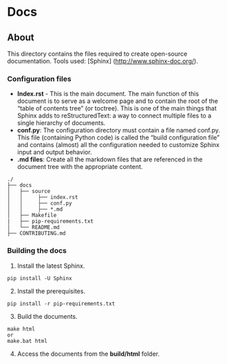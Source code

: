 # Docs
## About
This directory contains the files required to create open-source documentation.
Tools used: [Sphinx] (http://www.sphinx-doc.org/).
### Configuration files
* **Index.rst** - This is the main document. The main function of this document is to serve as a welcome page and to contain the root of the “table of contents tree” (or toctree). This is one of the main things that Sphinx adds to reStructuredText: a way to connect multiple files to a single hierarchy of documents.
* **conf.py**: The configuration directory must contain a file named conf.py. This file (containing Python code) is called the “build configuration file” and contains (almost) all the configuration needed to customize Sphinx input and output behavior.
* **.md files**: Create all the markdown files that are referenced in the document tree with the appropriate content.

```
./
├── docs
│   ├── source
│   │     ├── index.rst
│   │     ├── conf.py
│   │     ├── *.md
│   ├── Makefile
|   ├── pip-requirements.txt
│   └── README.md
├── CONTRIBUTING.md
```

### Building the docs
1. Install the latest Sphinx.
```
pip install -U Sphinx
```
2. Install the prerequisites.
```
pip install -r pip-requirements.txt
```
3. Build the documents.
```
make html
or
make.bat html
```
4. Access the documents from the **build/html** folder.
